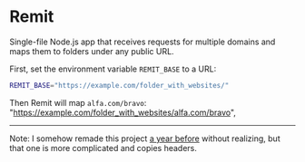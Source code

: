 # Remit

Single-file Node.js app that receives requests for multiple domains and maps them to folders under any public URL.

First, set the environment variable `REMIT_BASE` to a URL:

```bash
REMIT_BASE="https://example.com/folder_with_websites/"
```

Then Remit will map `alfa.com/bravo`: "https://example.com/folder_with_websites/alfa.com/bravo",

---

Note: I somehow remade this project [a year before](https://github.com/rosano/remit-2024/) without realizing, but that one is more complicated and copies headers.

